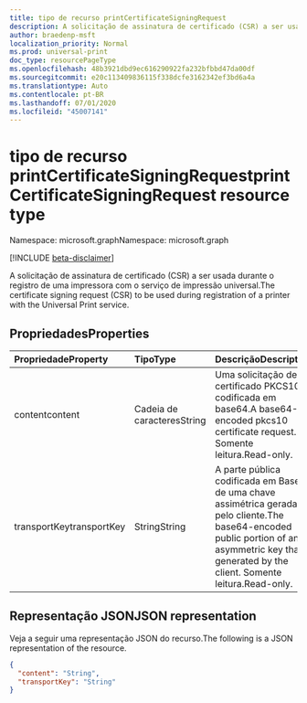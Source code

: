 ```yaml
---
title: tipo de recurso printCertificateSigningRequest
description: A solicitação de assinatura de certificado (CSR) a ser usada durante o registro de uma impressora com o serviço de impressão universal.
author: braedenp-msft
localization_priority: Normal
ms.prod: universal-print
doc_type: resourcePageType
ms.openlocfilehash: 48b3921dbd9ec616290922fa232bfbbd47da00df
ms.sourcegitcommit: e20c113409836115f338dcfe3162342ef3bd6a4a
ms.translationtype: Auto
ms.contentlocale: pt-BR
ms.lasthandoff: 07/01/2020
ms.locfileid: "45007141"
---
```

# <a name="printcertificatesigningrequest-resource-type"></a><span data-ttu-id="fea90-103">tipo de recurso printCertificateSigningRequest</span><span class="sxs-lookup"><span data-stu-id="fea90-103">printCertificateSigningRequest resource type</span></span>

<span data-ttu-id="fea90-104">Namespace: microsoft.graph</span><span class="sxs-lookup"><span data-stu-id="fea90-104">Namespace: microsoft.graph</span></span>

[!INCLUDE [beta-disclaimer](../../includes/beta-disclaimer.md)]

<span data-ttu-id="fea90-105">A solicitação de assinatura de certificado (CSR) a ser usada durante o registro de uma impressora com o serviço de impressão universal.</span><span class="sxs-lookup"><span data-stu-id="fea90-105">The certificate signing request (CSR) to be used during registration of a printer with the Universal Print service.</span></span>

## <a name="properties"></a><span data-ttu-id="fea90-106">Propriedades</span><span class="sxs-lookup"><span data-stu-id="fea90-106">Properties</span></span>
| <span data-ttu-id="fea90-107">Propriedade</span><span class="sxs-lookup"><span data-stu-id="fea90-107">Property</span></span>     | <span data-ttu-id="fea90-108">Tipo</span><span class="sxs-lookup"><span data-stu-id="fea90-108">Type</span></span>        | <span data-ttu-id="fea90-109">Descrição</span><span class="sxs-lookup"><span data-stu-id="fea90-109">Description</span></span> |
|:-------------|:------------|:------------|
|<span data-ttu-id="fea90-110">content</span><span class="sxs-lookup"><span data-stu-id="fea90-110">content</span></span>|<span data-ttu-id="fea90-111">Cadeia de caracteres</span><span class="sxs-lookup"><span data-stu-id="fea90-111">String</span></span>|<span data-ttu-id="fea90-112">Uma solicitação de certificado PKCS10 codificada em base64.</span><span class="sxs-lookup"><span data-stu-id="fea90-112">A base64-encoded pkcs10 certificate request.</span></span> <span data-ttu-id="fea90-113">Somente leitura.</span><span class="sxs-lookup"><span data-stu-id="fea90-113">Read-only.</span></span>|
|<span data-ttu-id="fea90-114">transportKey</span><span class="sxs-lookup"><span data-stu-id="fea90-114">transportKey</span></span>|<span data-ttu-id="fea90-115">String</span><span class="sxs-lookup"><span data-stu-id="fea90-115">String</span></span>|<span data-ttu-id="fea90-116">A parte pública codificada em Base64 de uma chave assimétrica gerada pelo cliente.</span><span class="sxs-lookup"><span data-stu-id="fea90-116">The base64-encoded public portion of an asymmetric key that is generated by the client.</span></span> <span data-ttu-id="fea90-117">Somente leitura.</span><span class="sxs-lookup"><span data-stu-id="fea90-117">Read-only.</span></span>|

## <a name="json-representation"></a><span data-ttu-id="fea90-118">Representação JSON</span><span class="sxs-lookup"><span data-stu-id="fea90-118">JSON representation</span></span>

<span data-ttu-id="fea90-119">Veja a seguir uma representação JSON do recurso.</span><span class="sxs-lookup"><span data-stu-id="fea90-119">The following is a JSON representation of the resource.</span></span>

<!-- {
  "blockType": "resource",
  "optionalProperties": [

  ],
  "@odata.type": "microsoft.graph.printCertificateSigningRequest"
}-->

```json
{
  "content": "String",
  "transportKey": "String"
}
```

<!-- uuid: 8fcb5dbc-d5aa-4681-8e31-b001d5168d79
2015-10-25 14:57:30 UTC -->
<!-- {
  "type": "#page.annotation",
  "description": "printCertificateSigningRequest resource",
  "keywords": "",
  "section": "documentation",
  "tocPath": ""
}-->
